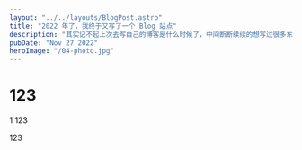 ```yaml
---
layout: "../../layouts/BlogPost.astro"
title: "2022 年了，我终于又写了一个 Blog 站点"
description: "其实记不起上次去写自己的博客是什么时候了，中间断断续续的想写过很多东西，但是一直都不能坚持下来"
pubDate: "Nov 27 2022"
heroImage: "/04-photo.jpg"
---
```


# 123

1
123

123
